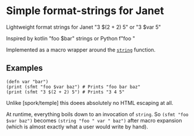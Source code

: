Simple format-strings for Janet
===============================
Lightweight format strings for Janet "3 $(2 + 2) 5" or "3 $var 5" 

Inspired by kotlin "foo $bar" strings or Python f"foo "

Implemented as a macro wrapper around the [`string`](https://janet-lang.org/api/index.html#string) function.

## Examples
```janet
(defn var "bar")
(print (sfmt "foo $var baz") # Prints "foo bar baz"
(print (sfmt "3 $(2 + 2) 5") # Prints "3 4 5"
```

Unlike [spork/temple] this doees absolutely no HTML escaping at all.

At runtime, everything boils down to an invocation of `string`.
So `(sfmt "foo $var baz")` becomes `(string "foo " var " baz")` after macro expansion (which is almost exactly what a user would write by hand). 
